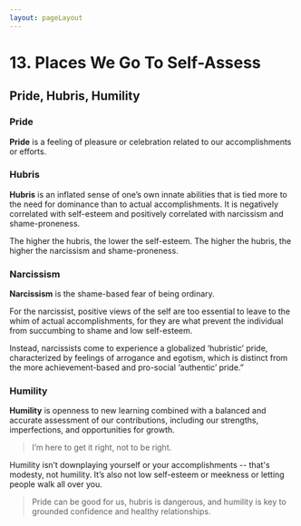 ```yaml
---
layout: pageLayout
---
```


# 13. Places We Go To Self-Assess

## Pride, Hubris, Humility

### Pride

**Pride** is a feeling of pleasure or celebration related to our accomplishments or efforts.

### Hubris

**Hubris** is an inflated sense of one’s own innate abilities that is tied more to the need for dominance than to actual accomplishments. It is negatively correlated with self-esteem and positively correlated with narcissism and shame-proneness.

The higher the hubris, the lower the self-esteem.
The higher the hubris, the higher the narcissism and shame-proneness.

### Narcissism

**Narcissism** is the shame-based fear of being ordinary.

For the narcissist, positive views of the self are too essential to leave to the whim of actual accomplishments, for they are what prevent the individual from succumbing to shame and low self-esteem.

Instead, narcissists come to experience a globalized ‘hubristic’ pride, characterized by feelings of arrogance and egotism, which is distinct from the more achievement-based and pro-social ‘authentic’ pride.”

### Humility

**Humility** is openness to new learning combined with a balanced and accurate assessment of our contributions, including our strengths, imperfections, and opportunities for growth.

> I’m here to get it right, not to be right.

Humility isn’t downplaying yourself or your accomplishments -- that's modesty, not humility. It’s also not low self-esteem or meekness or letting people walk all over you.

> Pride can be good for us, hubris is dangerous, and humility is key to grounded confidence and healthy relationships.
